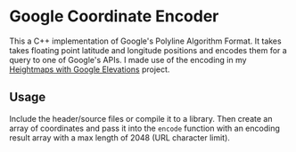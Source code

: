 # Google Coordinate Encoder

This a C++ implementation of Google's Polyline Algorithm Format. It takes
takes floating point latitude and longitude positions and encodes them for a
query to one of Google's APIs. I made use of the encoding in my [Heightmaps
with Google Elevations](http://chrisbrough.com/project/2012/11/Heightmaps-with-Google-Elevations/) project.

## Usage

Include the header/source files or compile it to a library. Then create an
array of coordinates and pass it into the `encode` function with an encoding
result array with a max length of 2048 (URL character limit).
